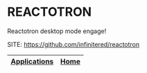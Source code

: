 # REACTOTRON
 
 Reactotron desktop mode engage!
 
 SITE: https://github.com/infinitered/reactotron

 | [Applications](https://portable-linux-apps.github.io/apps.html) | [Home](https://portable-linux-apps.github.io)
 | --- | --- |
